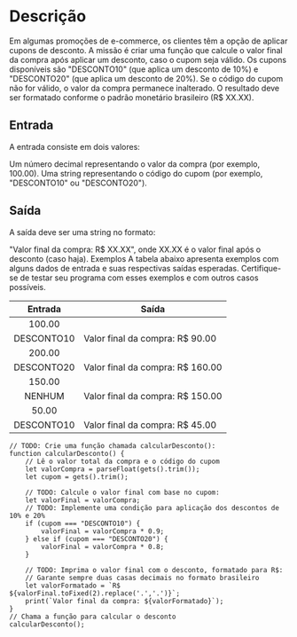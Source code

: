 # Descrição

Em algumas promoções de e-commerce, os clientes têm a opção de aplicar cupons de desconto. A missão é criar uma função que calcule o valor final da compra após aplicar um desconto, caso o cupom seja válido. Os cupons disponíveis são "DESCONTO10" (que aplica um desconto de 10%) e "DESCONTO20" (que aplica um desconto de 20%). Se o código do cupom não for válido, o valor da compra permanece inalterado. O resultado deve ser formatado conforme o padrão monetário brasileiro (R$ XX.XX).

## Entrada
A entrada consiste em dois valores:

Um número decimal representando o valor da compra (por exemplo, 100.00).
Uma string representando o código do cupom (por exemplo, "DESCONTO10" ou "DESCONTO20").

## Saída
A saída deve ser uma string no formato:

"Valor final da compra: R$ XX.XX", onde XX.XX é o valor final após o desconto (caso haja).
Exemplos
A tabela abaixo apresenta exemplos com alguns dados de entrada e suas respectivas saídas esperadas. Certifique-se de testar seu programa com esses exemplos e com outros casos possíveis.

| Entrada	| Saída |
| :------: | ----- |
| 100.00 |
| DESCONTO10	| Valor final da compra: R$ 90.00 |
| 200.00 |
| DESCONTO20	| Valor final da compra: R$ 160.00 |
| 150.00 |
| NENHUM	| Valor final da compra: R$ 150.00 |
| 50.00 |
| DESCONTO10	| Valor final da compra: R$ 45.00 |

~~~~
// TODO: Crie uma função chamada calcularDesconto():
function calcularDesconto() {
    // Lê o valor total da compra e o código do cupom
    let valorCompra = parseFloat(gets().trim());
    let cupom = gets().trim();

    // TODO: Calcule o valor final com base no cupom:
    let valorFinal = valorCompra;
    // TODO: Implemente uma condição para aplicação dos descontos de 10% e 20%
    if (cupom === "DESCONTO10") {
        valorFinal = valorCompra * 0.9;
    } else if (cupom === "DESCONTO20") {
        valorFinal = valorCompra * 0.8;
    }

    // TODO: Imprima o valor final com o desconto, formatado para R$:
    // Garante sempre duas casas decimais no formato brasileiro
    let valorFormatado = `R$ ${valorFinal.toFixed(2).replace('.','.')}`;
    print(`Valor final da compra: ${valorFormatado}`);
}
// Chama a função para calcular o desconto
calcularDesconto();
~~~~
